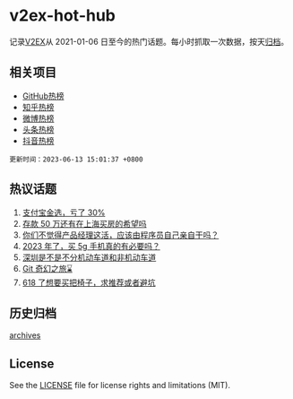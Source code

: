 # v2ex-hot-hub

 记录[V2EX](https://www.v2ex.com/)从 2021-01-06 日至今的热门话题。每小时抓取一次数据，按天[归档](archives)。
 
 ## 相关项目

- [GitHub热榜](https://github.com/it985/github-hot-hub)
- [知乎热榜](https://github.com/it985/zhihu-hot-hub)
- [微博热榜](https://github.com/it985/weibo-hot-hub)
- [头条热榜](https://github.com/it985/toutiao-hot-hub)
- [抖音热榜](https://github.com/it985/douyin-hot-hub)


 `更新时间：2023-06-13 15:01:37 +0800`

## 热议话题

1. [支付宝金选，亏了 30%](https://www.v2ex.com/t/948196)
1. [存款 50 万还有在上海买房的希望吗](https://www.v2ex.com/t/948135)
1. [你们不觉得产品经理这活，应该由程序员自己亲自干吗？](https://www.v2ex.com/t/948294)
1. [2023 年了，买 5g 手机真的有必要吗？](https://www.v2ex.com/t/948121)
1. [深圳是不是不分机动车道和非机动车道](https://www.v2ex.com/t/948082)
1. [Git 奇幻之旅⌛️](https://www.v2ex.com/t/948186)
1. [618 了想要买把椅子，求推荐或者避坑](https://www.v2ex.com/t/948185)

## 历史归档

[archives](archives)

## License

See the [LICENSE](LICENSE) file for license rights and limitations (MIT).
